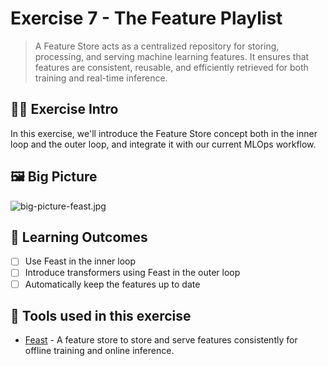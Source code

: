 # Exercise 7 - The Feature Playlist
>  A Feature Store acts as a centralized repository for storing, processing, and serving machine learning features. It ensures that features are consistent, reusable, and efficiently retrieved for both training and real-time inference.

## 👨‍🍳 Exercise Intro
In this exercise, we'll introduce the Feature Store concept both in the inner loop and the outer loop, and integrate it with our current MLOps workflow.

## 🖼️ Big Picture

![big-picture-feast.jpg](./images/big-picture-feast.jpg)

## 🔮 Learning Outcomes
- [ ] Use Feast in the inner loop
- [ ] Introduce transformers using Feast in the outer loop
- [ ] Automatically keep the features up to date

## 🔨 Tools used in this exercise
* <span style="color:blue;">[Feast](https://feast.dev/)</span> - A feature store to store and serve features consistently for offline training and online inference.
